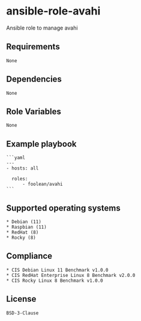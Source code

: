 # ansible-role-avahi

Ansible role to manage avahi


## Requirements

    None


## Dependencies

    None


## Role Variables

    None


## Example playbook

    ```yaml
    ---
    - hosts: all

      roles:
          - foolean/avahi
    ```


## Supported operating systems

    * Debian (11)
    * Raspbian (11)
    * RedHat (8)
    * Rocky (8)


## Compliance

    * CIS Debian Linux 11 Benchmark v1.0.0
    * CIS RedHat Enterprise Linux 8 Benchmark v2.0.0
    * CIS Rocky Linux 8 Benchmark v1.0.0


## License

    BSD-3-Clause
